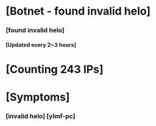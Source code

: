 # [Botnet - found invalid helo]
### [found invalid helo]
#### [Updated every 2~3 hours]

# [Counting 243 IPs]

# [Symptoms] 
###   [invalid helo] [ylmf-pc]
